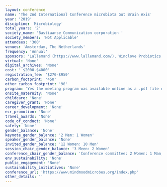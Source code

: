 ```yaml
---
layout: conference 
name: 'The 2nd International Conference microbiota Gut Brain Axis'
year: '2019'
discipline: 'Microbiology'
total_years: '2'
society_name: 'Bastiaanse Communication corporation '
society_members: 'Not Applicable'
attendees: '300'
venues: 'Amsterdam, The Netherlands'
frequency: 'Annual'
sponsors: 'Lallemand (https://www.lallemand.com/), Winclove Probiotics (https://www.winclove.nl/en/), Yakult (https://yakulteurope.com/)'
virtual: 'None'
digital_archives: 'None'
cost: ' $2000-$4000'
registration_fee: '$270-$950'
carbon_footprint: '450'
other_carbon_footprint: '90'
program: 'Yes the meeting program was available online as a .pdf file on the conference website.'
onsite_maternity: 'None'
childcare: 'None'
caregiver_grant: 'None'
career_development: 'None'
ecr_promotion: 'None'
travel_awards: 'None'
code_of_conduct: 'None'
safety: 'None'
gender_balance: 'None'
keynote_gender_balance: '2 Men: 1 Women'
speaker_gender_balance: 'None'
invited_gender_balance: '12 Women: 10 Men'
session_chair_gender_balance: '3 Meen: 2 Women'
conference_chair_gender_balance: 'Conference committee: 2 Women: 1 Man, Scientific Advisory committee: 8 Women: 4 Men'
env_sustainability: 'None'
public_engagement: 'None'
sustainability_initiatives: 'None'
conference_url: 'https://www.mindmoodmicrobes.org/index.php'
other_details: ''
---
```

